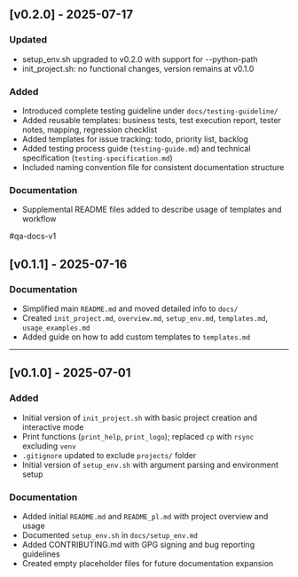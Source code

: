 ## [v0.2.0] - 2025-07-17

### Updated
- setup_env.sh upgraded to v0.2.0 with support for --python-path
- init_project.sh: no functional changes, version remains at v0.1.0

### Added
- Introduced complete testing guideline under `docs/testing-guideline/`
- Added reusable templates: business tests, test execution report, tester notes, mapping, regression checklist
- Added templates for issue tracking: todo, priority list, backlog
- Added testing process guide (`testing-guide.md`) and technical specification (`testing-specification.md`)
- Included naming convention file for consistent documentation structure

### Documentation
- Supplemental README files added to describe usage of templates and workflow

#qa-docs-v1

## [v0.1.1] - 2025-07-16

### Documentation
- Simplified main `README.md` and moved detailed info to `docs/`
- Created `init_project.md`, `overview.md`, `setup_env.md`, `templates.md`, `usage_examples.md`
- Added guide on how to add custom templates to `templates.md`

---

## [v0.1.0] - 2025-07-01

### Added
- Initial version of `init_project.sh` with basic project creation and interactive mode
- Print functions (`print_help`, `print_logo`); replaced `cp` with `rsync` excluding `venv`
- `.gitignore` updated to exclude `projects/` folder
- Initial version of `setup_env.sh` with argument parsing and environment setup

### Documentation
- Added initial `README.md` and `README_pl.md` with project overview and usage
- Documented `setup_env.sh` in `docs/setup_env.md`
- Added CONTRIBUTING.md with GPG signing and bug reporting guidelines
- Created empty placeholder files for future documentation expansion

